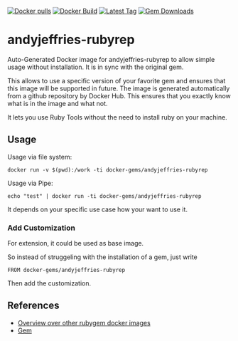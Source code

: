 [![Docker pulls](https://img.shields.io/docker/pulls/rubygem/andyjeffries-rubyrep.svg)](https://hub.docker.com/r/rubygem/andyjeffries-rubyrep/)
[![Docker Build](https://img.shields.io/docker/automated/rubygem/andyjeffries-rubyrep.svg)](https://hub.docker.com/r/rubygem/andyjeffries-rubyrep/)
[![Latest Tag](https://img.shields.io/github/tag/docker-rubygem/andyjeffries-rubyrep.svg)](https://hub.docker.com/r/rubygem/andyjeffries-rubyrep/)
[![Gem Downloads](https://img.shields.io/gem/dt/andyjeffries-rubyrep.svg)](https://rubygems.org/gems/andyjeffries-rubyrep/)
# andyjeffries-rubyrep

Auto-Generated Docker image for andyjeffries-rubyrep to allow simple usage without installation.
It is in sync with the original gem.

This allows to use a specific version of your favorite gem and ensures that this image will be supported in future.
The image is generated automatically from a github repository by Docker Hub.
This ensures that you exactly know what is in the image and what not.

It lets you use Ruby Tools without the need to install ruby on your machine.

## Usage

Usage via file system:

`docker run -v $(pwd):/work -ti docker-gems/andyjeffries-rubyrep`

Usage via Pipe:

`echo "test" | docker run -ti docker-gems/andyjeffries-rubyrep`

It depends on your specific use case how your want to use it.

### Add Customization

For extension, it could be used as base image.

So instead of struggeling with the installation of a gem, just write

`FROM docker-gems/andyjeffries-rubyrep`

Then add the customization.

## References

 - [Overview over other rubygem docker images](https://github.com/thinkbot/docker-rubygem)
 - [Gem](https://rubygems.org/gems/andyjeffries-rubyrep/)
